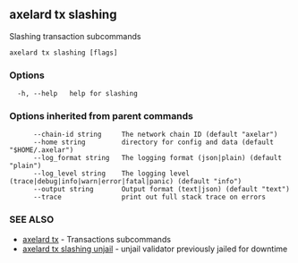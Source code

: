 ## axelard tx slashing

Slashing transaction subcommands

```
axelard tx slashing [flags]
```

### Options

```
  -h, --help   help for slashing
```

### Options inherited from parent commands

```
      --chain-id string     The network chain ID (default "axelar")
      --home string         directory for config and data (default "$HOME/.axelar")
      --log_format string   The logging format (json|plain) (default "plain")
      --log_level string    The logging level (trace|debug|info|warn|error|fatal|panic) (default "info")
      --output string       Output format (text|json) (default "text")
      --trace               print out full stack trace on errors
```

### SEE ALSO

- [axelard tx](axelard_tx.md) - Transactions subcommands
- [axelard tx slashing unjail](axelard_tx_slashing_unjail.md) - unjail validator previously jailed for downtime
